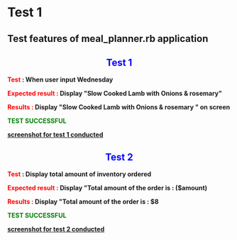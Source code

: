 
# Test 1

## Test features of meal_planner.rb application


## <center> <span style="color:blue"><b>Test 1 <b></span></center>

<span style="color:red"><b>Test</b></span> : When user input Wednesday

<span style="color:red"><b>Expected result : </b></span> Display "Slow Cooked Lamb with Onions & rosemary"   

<span style="color:red"><b> Results :</b></span> Display "Slow Cooked Lamb with Onions & rosemary "  on screen <br/>

<span style="color:green"><b>TEST SUCCESSFUL </b></span>

[screenshot for test 1 conducted](https://i.imgur.com/O5zk5Vy.png)


## <center><span style="color:blue"><b>Test 2</b></span></center>

<span style="color:red"><b>Test</b></span> : Display total amount of inventory ordered

<span style="color:red"><b>Expected result : </b></span> Display "Total amount of the order is : ($amount)  

<span style="color:red"><b> Results :</b></span> Display "Total amount of the order is : $8 <br/>

<span style="color:green"><b>TEST SUCCESSFUL </b></span>

[screenshot for test 2 conducted](https://i.imgur.com/tKcfPaA.png)

